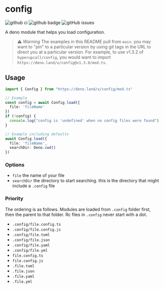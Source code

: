 # config

![github ci](https://github.com/hyperupcall/config/workflows/Test%20CI/badge.svg?branch=master)
![github badge](https://img.shields.io/github/license/hyperupcall/config)
![gitHub issues](https://img.shields.io/github/issues/hyperupcall/config)

A deno module that helps you load configuration.

> ⚠️ _Warning_ The examples in this README pull from `main`. you may want to "pin"
> to a particular version by using git tags in the URL to direct you at a particular
> version. For example, to use v1.3.2 of `hyperupcall/config`, you would want
> to import `https://deno.land/x/config@v1.3.0/mod.ts`.

## Usage

```ts
import { Config } from "https://deno.land/x/config/mod.ts"

// Example
const config = await Config.load({
  file: 'fileName'
})
if (!config) {
  console.log("config is 'undefined' when no config files were found")
}

// Example including defaults
await Config.load({
  file: 'fileName',
  searchDir: Deno.cwd()
})
```

### Options

- `file` the name of your file
- `searchDir` the directory to start searching. this is the directory that might include a `.config` file

### Priority

The ordering is as follows. Modules are loaded from `.config` folder first, then the parent to that folder. Rc files in `.config` never start with a dot.

- `.config/file.config.ts`
- `.config/file.config.js`
- `.config/file.toml`
- `.config/file.json`
- `.config/file.yaml`
- `.config/file.yml`
- `file.config.ts`
- `file.config.js`
- `.file.toml`
- `.file.json`
- `.file.yaml`
- `.file.yml`

